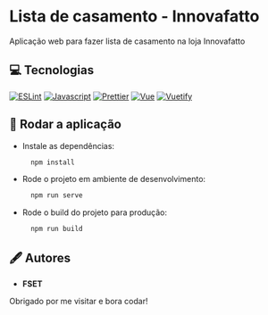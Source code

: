 # Lista de casamento - Innovafatto

Aplicação web para fazer lista de casamento na loja Innovafatto

## 💻️ Tecnologias

[![ESLint](https://img.shields.io/badge/eslint-3A33D1?style=for-the-badge&logo=eslint&logoColor=white)](https://eslint.org/)
[![Javascript](https://img.shields.io/badge/JavaScript-323330?style=for-the-badge&logo=javascript&logoColor=F7DF1E)](https://www.javascript.com/)
[![Prettier](https://img.shields.io/badge/prettier-1A2C34?style=for-the-badge&logo=prettier&logoColor=F7BA3E)](https://prettier.io/)
[![Vue](https://img.shields.io/badge/Vue.js-35495E?style=for-the-badge&logo=vuedotjs&logoColor=4FC08D)](https://vuejs.org/)
[![Vuetify](https://img.shields.io/badge/Vuetify-1867C0?style=for-the-badge&logo=vuetify&logoColor=white)](https://vuetifyjs.com/en/)

## 🚀 Rodar a aplicação

- Instale as dependências:

  ```bash
    npm install
  ```

- Rode o projeto em ambiente de desenvolvimento:

  ```bash
    npm run serve
  ```

- Rode o build do projeto para produção:

  ```bash
    npm run build
  ```

## 🖋️ Autores

- **FSET**

Obrigado por me visitar e bora codar!
